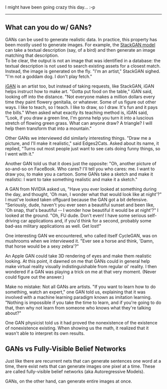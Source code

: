 
I might have been going crazy this day... :-p


-------------------------------------------------------------------------------

## What can you do w/ GANs?
GANs can be used to generate realistic data.  In practice, this property has been mostly
used to generate images.  For example, the [StackGAN model](https://github.com/hanzhanggit/StackGAN)
can take a textual description (say, of a bird) and then generate an image matching that description.  
To be clear, the output is not an image that was identified in a database: the textual description
is not used to search existing assets for a closest match.  Instead, the image is generated
on the fly.  "I'm an artist," StackGAN sighed. "I'm not a goddam dog. I don't play fetch."

[iGAN](https://github.com/junyanz/iGAN) is an artist too, but instead of taking requests,
like StackGAN, iGAN helps instruct how to make art.  "Gotta put food on the table," iGAN 
said, looking off into the distance. "Not everyone makes a million dollars every time they
paint flowery genitalia, or whatever.  Some of us figure out other ways.  I like to teach,
so I teach.  I like to draw, so I draw.  It's fun and it pays the bills."  When asked 
what exactly its teaching method is, iGAN said, "Look, if you draw a green line, I'm gonna
help you turn it into a luscious stretch of flowing green grass. What can anyone draw?
A triangle? I will help them transform that into a mountain."

Other GANs we interviewed did similarly interesting things.  "Draw me a picture, and I'll
make it realistic," said Edges2Cats.  Asked about its name, it replied, "Turns out most 
people just want to see cats doing funny things, so I went with it."  

Another GAN told us that it does just the opposite:  "Oh, another picture of so-and-so
on FaceBook.  Who cares?  I'll tell you who cares: me.  I want to draw you, to make 
you a cartoon.  Some GANs take a sketch and make it realistic:  I want to take something
realistic and make it a sketch."  

A GAN from NVIDIA asked us, "Have you ever looked at something during the day, and thought,
'Oh man, I wonder what that would look like at night'?"  I must've looked taken offguard
because the GAN got a bit defensive. "Seriously, dude, haven't you ever seen a beautiful
sunset and been like, 'Oh snap, that's beautiful -- I wonder how beautiful it would be 
at night'?"  I looked at the ground.  "Oh, FU dude. Don't even! I have some serious
self-driving car applications and, if you'd think for a second, probably some bad-ass
military applications as well. Get lost!"

One interesting GAN we encountered, who called itself CycleGAN, was on mushrooms when
we interviewed it.  "Ever see a horse and think, 'Damn, that horse would be a sexy zebra'?"

An Apple GAN could take 3D rendering of eyes and make them realistic looking.  At this point,
it dawned on me that GANs could in general help make virtual reality visually indistinguishable
from regular ol' reality.  I then wondered if a GAN was playing a trick on me at that very moment.
(Never could figure out the answer.)

Make no mistake:  Not all GANs are artists.  "If you want to learn how to do something, watch
an expert," one GAN told us, explaining that it was involved with a machine learning paradigm
known as imitation learning.  "Nothing is impossible if you take the time to learn, and if
you're going to do that, then why not learn from someone who knows what they're talking about?"

One GAN physicist told us it had proved the nonexistence of the existence of nonexistence existing.
When showing us the math, it realized that it wasn't able to interpret its own results.


## GANs vs Fully-Visible Belief Networks 
Just like there are recurrent nets that can generate sentences one word at a time, there exist
nets that can generate images one pixel at a time. These are called fully-visible belief
networks (aka Autoregressive Models).

GANs, on the other hand, can generate entire images at once. 




